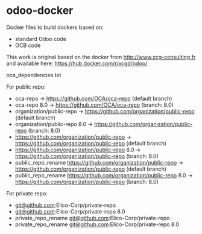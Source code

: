 # odoo-docker
Docker files to build dockers based on:
* standard Odoo code
* OCB code

This work is original based on the docker from http://www.xcg-consulting.fr and available here: https://hub.docker.com/r/xcgd/odoo/

oca_dependencies.txt

For public repo:
* oca-repo -> https://github.com/OCA/oca-repo (default branch)
* oca-repo 8.0 -> https://github.com/OCA/oca-repo (branch: 8.0)
* organization/public-repo -> https://github.com/organization/public-repo (default branch)
* organization/public-repo 8.0 -> https://github.com/organization/public-repo (branch: 8.0)
* https://github.com/organization/public-repo -> https://github.com/organization/public-repo (default branch)
* https://github.com/organization/public-repo 8.0 -> https://github.com/organization/public-repo (branch: 8.0)
* public_repo_rename https://github.com/organization/public-repo -> https://github.com/organization/public-repo (default branch)
* public_repo_rename https://github.com/organization/public-repo 8.0 -> https://github.com/organization/public-repo (branch: 8.0)

For private repo:
* git@github.com:Elico-Corp/private-repo
* git@github.com:Elico-Corp/private-repo 8.0
* private_repo_rename git@github.com:Elico-Corp/private-repo
* private_repo_rename git@github.com:Elico-Corp/private-repo 8.0
